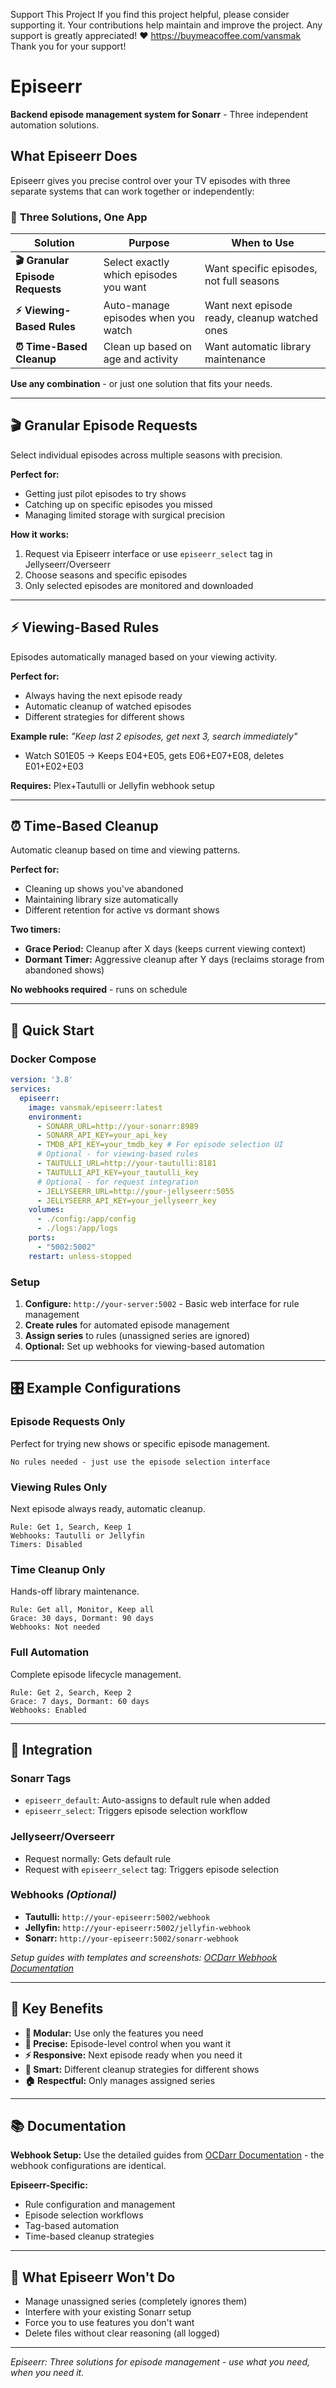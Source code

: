 
Support This Project If you find this project helpful, please consider supporting it. Your contributions help maintain and improve the project. Any support is greatly appreciated! ❤️ https://buymeacoffee.com/vansmak Thank you for your support!

# Episeerr

**Backend episode management system for Sonarr** - Three independent automation solutions.

## What Episeerr Does

Episeerr gives you precise control over your TV episodes with three separate systems that can work together or independently:

### 🎯 **Three Solutions, One App**

| Solution | Purpose | When to Use |
|----------|---------|-------------|
| **🎬 Granular Episode Requests** | Select exactly which episodes you want | Want specific episodes, not full seasons |
| **⚡ Viewing-Based Rules** | Auto-manage episodes when you watch | Want next episode ready, cleanup watched ones |
| **⏰ Time-Based Cleanup** | Clean up based on age and activity | Want automatic library maintenance |

**Use any combination** - or just one solution that fits your needs.

---

## 🎬 Granular Episode Requests

Select individual episodes across multiple seasons with precision.

**Perfect for:**
- Getting just pilot episodes to try shows
- Catching up on specific episodes you missed
- Managing limited storage with surgical precision

**How it works:**
1. Request via Episeerr interface or use `episeerr_select` tag in Jellyseerr/Overseerr
2. Choose seasons and specific episodes
3. Only selected episodes are monitored and downloaded

---

## ⚡ Viewing-Based Rules

Episodes automatically managed based on your viewing activity.

**Perfect for:**
- Always having the next episode ready
- Automatic cleanup of watched episodes
- Different strategies for different shows

**Example rule:** *"Keep last 2 episodes, get next 3, search immediately"*
- Watch S01E05 → Keeps E04+E05, gets E06+E07+E08, deletes E01+E02+E03

**Requires:** Plex+Tautulli or Jellyfin webhook setup

---

## ⏰ Time-Based Cleanup

Automatic cleanup based on time and viewing patterns.

**Perfect for:**
- Cleaning up shows you've abandoned
- Maintaining library size automatically
- Different retention for active vs dormant shows

**Two timers:**
- **Grace Period:** Cleanup after X days (keeps current viewing context)
- **Dormant Timer:** Aggressive cleanup after Y days (reclaims storage from abandoned shows)

**No webhooks required** - runs on schedule

---

## 🚀 Quick Start

### Docker Compose
```yaml
version: '3.8'
services:
  episeerr:
    image: vansmak/episeerr:latest
    environment:
      - SONARR_URL=http://your-sonarr:8989
      - SONARR_API_KEY=your_api_key
      - TMDB_API_KEY=your_tmdb_key # For episode selection UI
      # Optional - for viewing-based rules
      - TAUTULLI_URL=http://your-tautulli:8181
      - TAUTULLI_API_KEY=your_tautulli_key
      # Optional - for request integration  
      - JELLYSEERR_URL=http://your-jellyseerr:5055
      - JELLYSEERR_API_KEY=your_jellyseerr_key
    volumes:
      - ./config:/app/config
      - ./logs:/app/logs
    ports:
      - "5002:5002"
    restart: unless-stopped
```

### Setup
1. **Configure:** `http://your-server:5002` - Basic web interface for rule management
2. **Create rules** for automated episode management  
3. **Assign series** to rules (unassigned series are ignored)
4. **Optional:** Set up webhooks for viewing-based automation

---

## 🎛️ Example Configurations

### Episode Requests Only
Perfect for trying new shows or specific episode management.
```
No rules needed - just use the episode selection interface
```

### Viewing Rules Only  
Next episode always ready, automatic cleanup.
```
Rule: Get 1, Search, Keep 1
Webhooks: Tautulli or Jellyfin
Timers: Disabled
```

### Time Cleanup Only
Hands-off library maintenance.
```
Rule: Get all, Monitor, Keep all  
Grace: 30 days, Dormant: 90 days
Webhooks: Not needed
```

### Full Automation
Complete episode lifecycle management.
```
Rule: Get 2, Search, Keep 2
Grace: 7 days, Dormant: 60 days  
Webhooks: Enabled
```

---

## 🔧 Integration

### Sonarr Tags
- `episeerr_default`: Auto-assigns to default rule when added
- `episeerr_select`: Triggers episode selection workflow

### Jellyseerr/Overseerr  
- Request normally: Gets default rule
- Request with `episeerr_select` tag: Triggers episode selection

### Webhooks *(Optional)*
- **Tautulli:** `http://your-episeerr:5002/webhook` 
- **Jellyfin:** `http://your-episeerr:5002/jellyfin-webhook`  
- **Sonarr:** `http://your-episeerr:5002/sonarr-webhook`

*Setup guides with templates and screenshots: [OCDarr Webhook Documentation](link-to-ocdarr-guides)*

---

## 🎯 Key Benefits

- **🔧 Modular:** Use only the features you need
- **🎯 Precise:** Episode-level control when you want it
- **⚡ Responsive:** Next episode ready when you need it  
- **🧹 Smart:** Different cleanup strategies for different shows
- **🏠 Respectful:** Only manages assigned series

---

## 📚 Documentation

**Webhook Setup:** Use the detailed guides from [OCDarr Documentation](link-to-ocdarr-webhook-guides) - the webhook configurations are identical.

**Episeerr-Specific:**
- Rule configuration and management
- Episode selection workflows  
- Tag-based automation
- Time-based cleanup strategies

---

## 🚫 What Episeerr Won't Do

- Manage unassigned series (completely ignores them)
- Interfere with your existing Sonarr setup
- Force you to use features you don't want
- Delete files without clear reasoning (all logged)

---

*Episeerr: Three solutions for episode management - use what you need, when you need it.*
